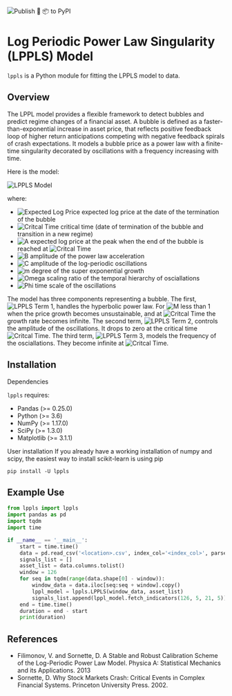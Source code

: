 ![Publish 🐍 📦 to PyPI](https://github.com/Boulder-Investment-Technologies/lppls/workflows/Publish%20%F0%9F%90%8D%20%F0%9F%93%A6%20to%20PyPI/badge.svg?branch=master)

# Log Periodic Power Law Singularity (LPPLS) Model 
`lppls` is a Python module for fitting the LPPLS model to data.


## Overview
The LPPL model provides a flexible framework to detect bubbles and predict regime changes of a financial asset. A bubble is defined as a faster-than-exponential increase in asset price, that reflects positive feedback loop of higher return anticipations competing with negative feedback spirals of crash expectations. It models a bubble price as a power law with a finite-time singularity decorated by oscillations with a frequency increasing with time. 




Here is the model:

<img src="https://latex.codecogs.com/svg.latex?E[\text{ln&space;}p(t)]=A+B(t_c-t)^m&space;+C(t_c-t)^m&space;cos(\omega&space;ln(t_c-t)-\phi)" title="LPPLS Model" />

  where:

  - <img src="https://latex.codecogs.com/svg.latex?E[\text{ln&space;}p(t)]&space;:=" title="Expected Log Price" /> expected log price at the date of the termination of the bubble
  - <img src="https://latex.codecogs.com/svg.latex?t_c&space;:=" title="Critcal Time" /> critical time (date of termination of the bubble and transition in a new regime) 
  - <img src="https://latex.codecogs.com/svg.latex?A&space;:=" title="A" /> expected log price at the peak when the end of the bubble is reached at <img src="https://latex.codecogs.com/svg.latex?t_c" title="Critcal Time" />
  - <img src="https://latex.codecogs.com/svg.latex?B&space;:=" title="B" /> amplitude of the power law acceleration
  - <img src="https://latex.codecogs.com/svg.latex?C&space;:=" title="C" /> amplitude of the log-periodic oscillations
  - <img src="https://latex.codecogs.com/svg.latex?m&space;:=" title="m" /> degree of the super exponential growth
  - <img src="https://latex.codecogs.com/svg.latex?\omega&space;:=" title="Omega" /> scaling ratio of the temporal hierarchy of osciallations
  - <img src="https://latex.codecogs.com/svg.latex?\phi&space;:=" title="Phi" /> time scale of the oscillations
    
The model has three components representing a bubble. The first, <img src="https://latex.codecogs.com/svg.latex?A+B(t_c-t)^m" title="LPPLS Term 1" />, handles the hyperbolic power law. For <img src="https://latex.codecogs.com/svg.latex?m<1" title="M less than 1" /> when the price growth becomes unsustainable, and at <img src="https://latex.codecogs.com/svg.latex?t_c" title="Critcal Time" /> the growth rate becomes infinite. The second term, <img src="https://latex.codecogs.com/svg.latex?C(t_c-t)^m" title="LPPLS Term 2" />, controls the amplitude of the oscillations. It drops to zero at the critical time <img src="https://latex.codecogs.com/svg.latex?t_c" title="Critcal Time" />. The third term, <img src="https://latex.codecogs.com/svg.latex?cos(\omega&space;ln(t_c-t)-\phi)" title="LPPLS Term 3" />, models the frequency of the osciallations. They become infinite at <img src="https://latex.codecogs.com/svg.latex?t_c" title="Critcal Time" />.

## Installation
Dependencies

`lppls` requires:
 - Pandas (>= 0.25.0)
 - Python (>= 3.6)
 - NumPy (>= 1.17.0)
 - SciPy (>= 1.3.0)
 - Matplotlib (>= 3.1.1)

User installation
If you already have a working installation of numpy and scipy, the easiest way to install scikit-learn is using pip
```
pip install -U lppls
```

## Example Use
```python
from lppls import lppls
import pandas as pd
import tqdm
import time 

if __name__ == '__main__':
    start = time.time()
    data = pd.read_csv('<location>.csv', index_col='<index_col>', parse_dates=True)
    signals_list = []
    asset_list = data.columns.tolist()
    window = 126
    for seq in tqdm(range(data.shape[0] - window)):
        window_data = data.iloc[seq:seq + window].copy()
        lppl_model = lppls.LPPLS(window_data, asset_list)
        signals_list.append(lppl_model.fetch_indicators(126, 5, 21, 5))
    end = time.time()
    duration = end - start
    print(duration)
```

## References
 - Filimonov, V. and Sornette, D. A Stable and Robust Calibration Scheme of the Log-Periodic Power Law Model. Physica A: Statistical Mechanics and its Applications. 2013
 - Sornette, D. Why Stock Markets Crash: Critical Events in Complex Financial Systems. Princeton University Press. 2002.
